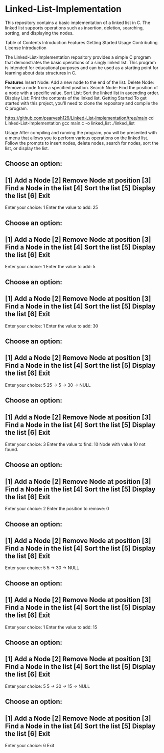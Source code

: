 # Linked-List-Implementation
This repository contains a basic implementation of a linked list in C. The linked list supports operations such as insertion, deletion, searching, sorting, and displaying the nodes.

Table of Contents
Introduction
Features
Getting Started
Usage
Contributing
License
Introduction

The Linked-List-Implementation repository provides a simple C program that demonstrates the basic operations of a singly linked list. This program is intended for educational purposes and can be used as a starting point for learning about data structures in C.

**Features**
Insert Node: Add a new node to the end of the list.
Delete Node: Remove a node from a specified position.
Search Node: Find the position of a node with a specific value.
Sort List: Sort the linked list in ascending order.
Display List: Print the contents of the linked list.
Getting Started
To get started with this project, you'll need to clone the repository and compile the C program.

https://github.com/psarvesh129/Linked-List-Implementation/tree/main
cd Linked-List-Implementation
gcc main.c -o linked_list
./linked_list

Usage
After compiling and running the program, you will be presented with a menu that allows you to perform various operations on the linked list. Follow the prompts to insert nodes, delete nodes, search for nodes, sort the list, or display the list.

Choose an option:
------------------------------
[1] Add a Node
[2] Remove Node at position
[3] Find a Node in the list
[4] Sort the list
[5] Display the list
[6] Exit
------------------------------
Enter your choice: 1
Enter the value to add: 25

Choose an option:
------------------------------
[1] Add a Node
[2] Remove Node at position
[3] Find a Node in the list
[4] Sort the list
[5] Display the list
[6] Exit
------------------------------
Enter your choice: 1
Enter the value to add: 5

Choose an option:
------------------------------
[1] Add a Node
[2] Remove Node at position
[3] Find a Node in the list
[4] Sort the list
[5] Display the list
[6] Exit
------------------------------
Enter your choice: 1
Enter the value to add: 30

Choose an option:
------------------------------
[1] Add a Node
[2] Remove Node at position
[3] Find a Node in the list
[4] Sort the list
[5] Display the list
[6] Exit
------------------------------
Enter your choice: 5
25 -> 5 -> 30 -> NULL

Choose an option:
------------------------------
[1] Add a Node
[2] Remove Node at position
[3] Find a Node in the list
[4] Sort the list
[5] Display the list
[6] Exit
------------------------------
Enter your choice: 3
Enter the value to find: 10
Node with value 10 not found.

Choose an option:
------------------------------
[1] Add a Node
[2] Remove Node at position
[3] Find a Node in the list
[4] Sort the list
[5] Display the list
[6] Exit
------------------------------
Enter your choice: 2
Enter the position to remove: 0

Choose an option:
------------------------------
[1] Add a Node
[2] Remove Node at position
[3] Find a Node in the list
[4] Sort the list
[5] Display the list
[6] Exit
------------------------------
Enter your choice: 5
5 -> 30 -> NULL

Choose an option:
------------------------------
[1] Add a Node
[2] Remove Node at position
[3] Find a Node in the list
[4] Sort the list
[5] Display the list
[6] Exit
------------------------------
Enter your choice: 1
Enter the value to add: 15

Choose an option:
------------------------------
[1] Add a Node
[2] Remove Node at position
[3] Find a Node in the list
[4] Sort the list
[5] Display the list
[6] Exit
------------------------------
Enter your choice: 5
5 -> 30 -> 15 -> NULL

Choose an option:
------------------------------
[1] Add a Node
[2] Remove Node at position
[3] Find a Node in the list
[4] Sort the list
[5] Display the list
[6] Exit
------------------------------
Enter your choice: 6
Exit




